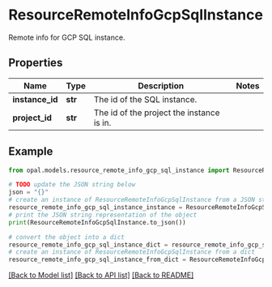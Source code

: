 # ResourceRemoteInfoGcpSqlInstance

Remote info for GCP SQL instance.

## Properties

Name | Type | Description | Notes
------------ | ------------- | ------------- | -------------
**instance_id** | **str** | The id of the SQL instance. | 
**project_id** | **str** | The id of the project the instance is in. | 

## Example

```python
from opal.models.resource_remote_info_gcp_sql_instance import ResourceRemoteInfoGcpSqlInstance

# TODO update the JSON string below
json = "{}"
# create an instance of ResourceRemoteInfoGcpSqlInstance from a JSON string
resource_remote_info_gcp_sql_instance_instance = ResourceRemoteInfoGcpSqlInstance.from_json(json)
# print the JSON string representation of the object
print(ResourceRemoteInfoGcpSqlInstance.to_json())

# convert the object into a dict
resource_remote_info_gcp_sql_instance_dict = resource_remote_info_gcp_sql_instance_instance.to_dict()
# create an instance of ResourceRemoteInfoGcpSqlInstance from a dict
resource_remote_info_gcp_sql_instance_from_dict = ResourceRemoteInfoGcpSqlInstance.from_dict(resource_remote_info_gcp_sql_instance_dict)
```
[[Back to Model list]](../README.md#documentation-for-models) [[Back to API list]](../README.md#documentation-for-api-endpoints) [[Back to README]](../README.md)


